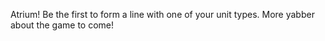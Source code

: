 Atrium! Be the first to form a line with one of your unit types. More yabber about the game to come!